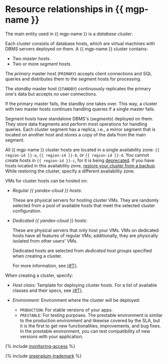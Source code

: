 # Resource relationships in {{ mgp-name }}

The main entity used in {{ mgp-name }} is a _database cluster_.

Each cluster consists of database hosts, which are virtual machines with DBMS servers deployed on them. A {{ mgp-name }} cluster contains:

* Two _master hosts_.
* Two or more _segment hosts_.

The _primary_ master host (`PRIMARY`) accepts client connections and SQL queries and distributes them to the segment hosts for processing.

The _standby_ master host (`STANDBY`) continuously replicates the primary one's data but accepts no user connections.

If the primary master fails, the standby one takes over. This way, a cluster with two master hosts continues handling queries if a single master fails.

Segment hosts have standalone DBMS's (_segments_) deployed on them. They store data fragments and perform most operations for handling queries. Each cluster segment has a replica, i.e., a mirror segment that is located on another host and stores a copy of the data from the main segment.


All {{ mgp-name }} cluster hosts are located in a single availability zone: `{{ region-id }}-a`, `{{ region-id }}-b`, or `{{ region-id }}-d`. You cannot create hosts in `{{ region-id }}-c`, for it is being [deprecated](/blog/posts/2023/08/new-availability-zone). If you have hosts located in this availability zone, [restore your cluster from a backup](../operations/cluster-backups.md#restore). While restoring the cluster, specify a different availability zone.


VMs for cluster hosts can be hosted on:

* _Regular {{ yandex-cloud }} hosts_:

   These are physical servers for hosting cluster VMs. They are randomly selected from a pool of available hosts that meet the selected cluster configuration.


* _Dedicated {{ yandex-cloud }} hosts_:

   These are physical servers that only host your VMs. VMs on dedicated hosts have all features of regular VMs; additionally, they are physically isolated from other users' VMs.

   Dedicated hosts are selected from _dedicated host groups_ specified when creating a cluster.

   For more information, see [{#T}](../../compute/concepts/dedicated-host.md).


When creating a cluster, specify:

* _Host class_: Template for deploying cluster hosts. For a list of available classes and their specs, see [{#T}](instance-types.md).

* _Environment_: Environment where the cluster will be deployed:
   * `PRODUCTION`: For stable versions of your apps.
   * `PRESTABLE`: For testing purposes. The prestable environment is similar to the production environment and likewise covered by the SLA, but it is the first to get new functionalities, improvements, and bug fixes. In the prestable environment, you can test compatibility of new versions with your application.

{% include [monitoring-access](../../_includes/mdb/monitoring-access.md) %}

{% include [greenplum-trademark](../../_includes/mdb/mgp/trademark.md) %}
